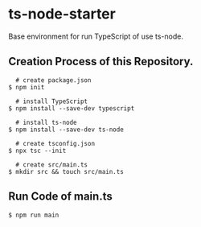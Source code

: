 # ts-node-starter

Base environment for run TypeScript of use ts-node.

## Creation Process of this Repository.

```
  # create package.json
$ npm init

  # install TypeScript
$ npm install --save-dev typescript

  # install ts-node
$ npm install --save-dev ts-node

  # create tsconfig.json
$ npx tsc --init

  # create src/main.ts
$ mkdir src && touch src/main.ts
```

## Run Code of main.ts

```
$ npm run main
```
